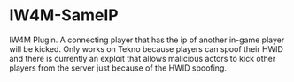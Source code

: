 # IW4M-SameIP
IW4M Plugin. A connecting player that has the ip of another in-game player will be kicked. 
Only works on Tekno because players can spoof their HWID and there is currently an exploit
that allows malicious actors to kick other players from the server just because of the HWID spoofing. 
